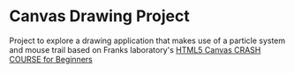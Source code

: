 # Canvas Drawing Project

Project to explore a drawing application that makes use of a particle system and mouse trail based on Franks laboratory's [HTML5 Canvas CRASH COURSE for Beginners](https://www.youtube.com/watch?v=Yvz_axxWG4Y&ab_channel=Frankslaboratory)
